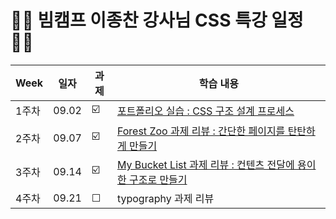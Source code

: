 
#  🧚🏻 빔캠프 이종찬 강사님 CSS 특강 일정 🧚🏻 

| Week | 일자 | 과제 | 학습 내용 | 
| ------ | -- | -- | ----------- | 
| 1주차 | 09.02 | ☑️ | [포트폴리오 실습 : CSS 구조 설계 프로세스](https://github.com/chaeryun0/FrontendSchool_3/blob/main/CSS%20%ED%8A%B9%EA%B0%95/1%EC%A3%BC%EC%B0%A8-profile/README.md) |
| 2주차 | 09.07 | ☑️ | [Forest Zoo 과제 리뷰 : 간단한 페이지를 탄탄하게 만들기](https://github.com/chaeryun0/FrontendSchool_3/tree/main/CSS%20%ED%8A%B9%EA%B0%95/2%EC%A3%BC%EC%B0%A8-Forest%20Zoo)
| 3주차 | 09.14 | ☑️ | [My Bucket List 과제 리뷰 : 컨텐츠 전달에 용이한 구조로 만들기](https://github.com/chaeryun0/FrontendSchool_3/tree/main/CSS%20%ED%8A%B9%EA%B0%95/3%EC%A3%BC%EC%B0%A8-My%20Bucket%20List) |
| 4주차 | 09.21 | ☐ | typography 과제 리뷰 |

